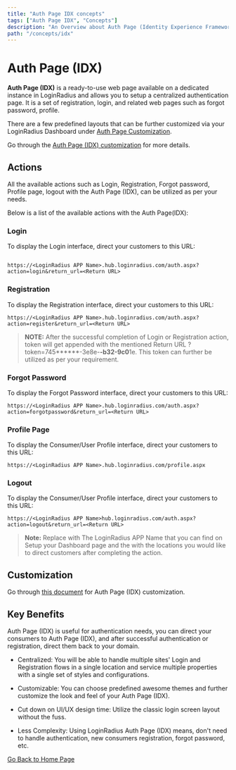 ```yaml
---
title: "Auth Page IDX concepts"
tags: ["Auth Page IDX", "Concepts"]
description: "An Overview about Auth Page (Identity Experience Framework)."
path: "/concepts/idx"
---
```


# Auth Page (IDX)

**Auth Page (IDX)** is a ready-to-use web page available on a dedicated instance in LoginRadius and allows you to setup a centralized authentication page. It is a set of registration, login, and related web pages such as forgot password, profile.

There are a few predefined layouts that can be further customized via your LoginRadius Dashboard under [Auth Page Customization](https://dashboard.loginradius.com/auth-page).

Go through the [Auth Page (IDX) customization](/guide/customize-auth-page) for more details.


## Actions

All the available actions such as Login, Registration, Forgot password, Profile page, logout with the Auth Page (IDX), can be utilized as per your needs.

Below is a list of the available actions with the Auth Page(IDX):

### Login

To display the Login interface, direct your customers to this URL:

```

https://<LoginRadius APP Name>.hub.loginradius.com/auth.aspx?action=login&return_url=<Return URL>

```

### Registration

To display the Registration interface, direct your customers to this URL:

```
https://<LoginRadius APP Name>.hub.loginradius.com/auth.aspx?action=register&return_url=<Return URL>

```


> **NOTE:**  After the successful completion of Login or Registration action, token will get appended with the mentioned Return URL <Return URL>?token=745******-3e8e-****-b3**2-9c0******1e. This token can further be utilized as per your requirement.

### Forgot Password

To display the Forgot Password interface, direct your customers to this URL:


```
https://<LoginRadius APP Name>.hub.loginradius.com/auth.aspx?action=forgotpassword&return_url=<Return URL>

```

### Profile Page

To display the Consumer/User Profile interface, direct your customers to this URL:

```
https://<LoginRadius APP Name>.hub.loginradius.com/profile.aspx

```

### Logout

To display the Consumer/User Profile interface, direct your customers to this URL:

```
https://<LoginRadius APP Name>hub.loginradius.com/auth.aspx?action=logout&return_url=<Return URL>

```

> **Note:** Replace <LoginRadius APP Name> with The LoginRadius APP Name that you can find on Setup your Dashboard page and the <Return URL> with the locations you would like to direct customers after completing the action.


## Customization

Go through [this document](/guide/customize-auth-page) for Auth Page (IDX) customization.

## Key Benefits

Auth Page (IDX) is useful for authentication needs, you can direct your consumers to Auth Page (IDX), and after successful authentication or registration, direct them back to your domain.

- Centralized: You will be able to handle multiple sites' Login and Registration flows in a single location and service multiple properties with a single set of styles and configurations.

- Customizable: You can choose predefined awesome themes and further customize the look and feel of your Auth Page (IDX).

- Cut down on UI/UX design time: Utilize the classic login screen layout without the fuss.

- Less Complexity: Using LoginRadius Auth Page (IDX) means, don't need to handle authentication, new consumers registration, forgot password, etc.


[Go Back to Home Page](/)

